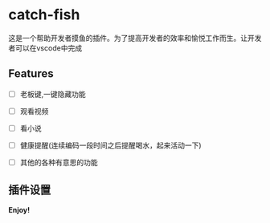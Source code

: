 # catch-fish

这是一个帮助开发者摸鱼的插件。为了提高开发者的效率和愉悦工作而生。让开发者可以在vscode中完成

## Features

- [ ] 老板键,一键隐藏功能
- [ ] 观看视频
- [ ] 看小说
- [ ] 健康提醒(连续编码一段时间之后提醒喝水，起来活动一下)
- [ ] 其他的各种有意思的功能


## 插件设置




**Enjoy!**

